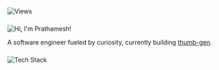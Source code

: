 ###

<div align="left">
    <p> <img src="https://komarev.com/ghpvc/?username=pgautame&label=Views&color=1898CE&style=flat" alt="Views" /> </p>
</div>

###

<div align="left">
    <img src="https://readme-typing-svg.herokuapp.com/?font=Righteous&size=35&width=500&height=55&duration=3000&repeat=false&lines=Hi,+I'm+Prathamesh!;" alt="Hi, I'm Prathamesh!" />
    <p>A software engineer fueled by curiosity, currently building <a href="https://thumb-gen-status.vercel.app/" target="_blank">thumb-gen</a>.</p>
</div>

###

<div align="left">
    <img src="https://skillicons.dev/icons?i=javascript,typescript,html,css,tailwind,java,mongodb,postgres,mysql,nodejs,express,react,nextjs,aws,spring,prisma,git,postman&perline=9" alt="Tech Stack" />
</div>

<!---
pgautame/pgautame is a ✨ special ✨ repository because its `README.md` (this file) appears on your GitHub profile.
You can click the Preview link to take a look at your changes.
--->
